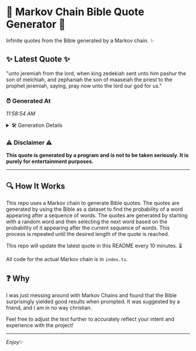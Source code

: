 # 📖 Markov Chain Bible Quote Generator 📖

Infinite quotes from the Bible generated by a Markov chain. ✨

## ✨ Latest Quote ✨
"unto jeremiah from the lord, when king zedekiah sent unto him pashur the son of melchiah, and zephaniah the son of maaseiah the priest to the prophet jeremiah, saying, pray now unto the lord our god for us."

### ⏰ Generated At
*11:58:54 AM*

<details>
    <summary>🛠️ Generation Details</summary>
    <p>
        <strong>🌱 Seed:</strong> unto<br>
        <strong>🔄 Iterations:</strong> 37<br>
        <strong>📜 Context History:</strong><br>[ unto ]: jeremiah<br>[ unto, jeremiah ]: from<br>[ unto, jeremiah, from ]: the<br>[ unto, jeremiah, from, the ]: lord,<br>[ unto, jeremiah, from, the, lord, ]: when<br>[ unto, jeremiah, from, the, lord,, when ]: king<br>[ jeremiah, from, the, lord,, when, king ]: zedekiah<br>[ from, the, lord,, when, king, zedekiah ]: sent<br>[ the, lord,, when, king, zedekiah, sent ]: unto<br>[ lord,, when, king, zedekiah, sent, unto ]: him<br>[ when, king, zedekiah, sent, unto, him ]: pashur<br>[ king, zedekiah, sent, unto, him, pashur ]: the<br>[ zedekiah, sent, unto, him, pashur, the ]: son<br>[ sent, unto, him, pashur, the, son ]: of<br>[ unto, him, pashur, the, son, of ]: melchiah,<br>[ him, pashur, the, son, of, melchiah, ]: and<br>[ pashur, the, son, of, melchiah,, and ]: zephaniah<br>[ the, son, of, melchiah,, and, zephaniah ]: the<br>[ son, of, melchiah,, and, zephaniah, the ]: son<br>[ of, melchiah,, and, zephaniah, the, son ]: of<br>[ melchiah,, and, zephaniah, the, son, of ]: maaseiah<br>[ and, zephaniah, the, son, of, maaseiah ]: the<br>[ zephaniah, the, son, of, maaseiah, the ]: priest<br>[ the, son, of, maaseiah, the, priest ]: to<br>[ son, of, maaseiah, the, priest, to ]: the<br>[ of, maaseiah, the, priest, to, the ]: prophet<br>[ maaseiah, the, priest, to, the, prophet ]: jeremiah,<br>[ the, priest, to, the, prophet, jeremiah, ]: saying,<br>[ priest, to, the, prophet, jeremiah,, saying, ]: pray<br>[ to, the, prophet, jeremiah,, saying,, pray ]: now<br>[ the, prophet, jeremiah,, saying,, pray, now ]: unto<br>[ prophet, jeremiah,, saying,, pray, now, unto ]: the<br>[ jeremiah,, saying,, pray, now, unto, the ]: lord<br>[ saying,, pray, now, unto, the, lord ]: our<br>[ pray, now, unto, the, lord, our ]: god<br>[ now, unto, the, lord, our, god ]: for<br>[ unto, the, lord, our, god, for ]: us.<br>
    </p>
</details>

### ⚠️ Disclaimer ⚠️
**This quote is generated by a program and is not to be taken seriously. It is purely for entertainment purposes.**

---

## 🔍 How It Works

This repo uses a Markov chain to generate Bible quotes. The quotes are generated by using the Bible as a dataset to find the probability of a word appearing after a sequence of words. The quotes are generated by starting with a random word and then selecting the next word based on the probability of it appearing after the current sequence of words. This process is repeated until the desired length of the quote is reached.

This repo will update the latest quote in this README every 10 minutes. ⏳

All code for the actual Markov chain is in `index.ts`.

## ❓ Why

I was just messing around with Markov Chains and found that the Bible surprisingly yielded good results when prompted. 
It was suggested by a friend, and I am in no way christian.

Feel free to adjust the text further to accurately reflect your intent and experience with the project!

---

*Enjoy*✨
